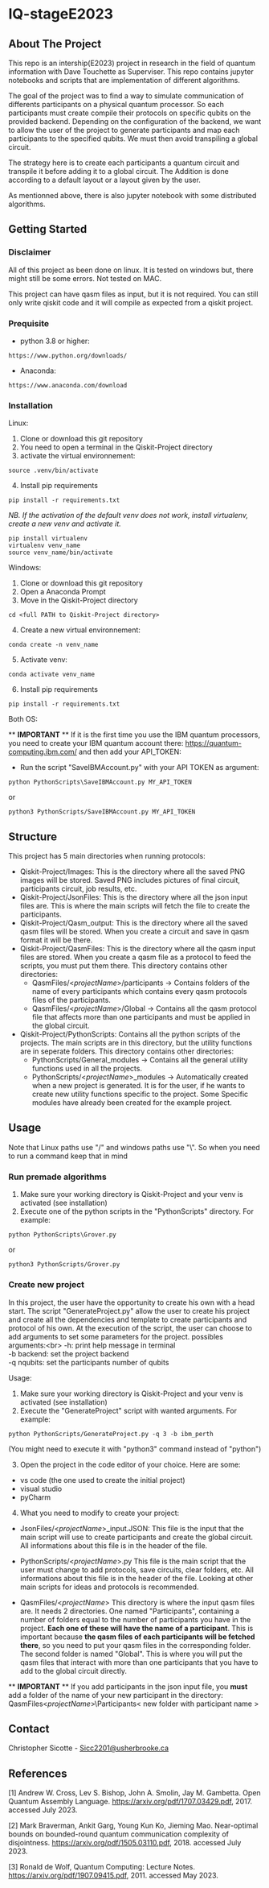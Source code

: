 # IQ-stageE2023

## About The Project

This repo is an intership(E2023) project in research in the field of quantum information with Dave Touchette as Superviser.
This repo contains jupyter notebooks and scripts that are implementation of different algorithms. 

The goal of the project was to find a way to simulate communication of differents participants on a physical quantum processor. So each participants must 
create compile their protocols on specific qubits on the provided backend. Depending on the configuration of the backend, we
want to allow the user of the project to generate participants and map each participants to the specified qubits. We must then 
avoid transpiling a global circuit.

The strategy here is to create each participants a quantum circuit and transpile it before adding it to a global circuit. The
Addition is done according to a default layout or a layout given by the user.

As mentionned above, there is also jupyter notebook with some distributed algorithms.

## Getting Started

### Disclaimer

All of this project as been done on linux. It is tested on windows but, there might still be some errors. Not tested on MAC.

This project can have qasm files as input, but it is not required. You can still only write qiskit code and it will compile as expected from a qiskit project.

### Prequisite

- python 3.8 or higher:
```
https://www.python.org/downloads/
```
- Anaconda:
```
https://www.anaconda.com/download
```  

### Installation
Linux:

1. Clone or download this git repository 
2. You need to open a terminal in the Qiskit-Project directory
3. activate the virtual environnement:
```
source .venv/bin/activate
```
4. Install pip requirements

```
pip install -r requirements.txt
```

_NB. If the activation of the default venv does not work, install virtualenv, create a new venv and activate it._
```
pip install virtualenv
virtualenv venv_name
source venv_name/bin/activate

```

Windows:

1. Clone or download this git repository 
2. Open a Anaconda Prompt
3. Move in the Qiskit-Project directory
```
cd <full PATH to Qiskit-Project directory>
```
4. Create a new virtual environnement:
```
conda create -n venv_name
```
5. Activate venv:
```
conda activate venv_name
```
6. Install pip requirements
```
pip install -r requirements.txt
```

Both OS:

** **IMPORTANT** **
If it is the first time you use the IBM quantum processors, you need to create your IBM quantum account there: https://quantum-computing.ibm.com/ and then add your API_TOKEN:
- Run the script "SaveIBMAccount.py" with your API TOKEN as argument:
```
python PythonScripts\SaveIBMAccount.py MY_API_TOKEN
```
or
```
python3 PythonScripts/SaveIBMAccount.py MY_API_TOKEN
```

## Structure

This project has 5 main directories when running protocols:

- Qiskit-Project/Images: This is the directory where all the saved PNG images will be stored. Saved PNG includes pictures of final circuit, participants circuit, job results, etc.
- Qiskit-Project/JsonFiles: This is the directory where all the json input files are. This is where the main scripts will fetch the file to create the participants.
- Qiskit-Project/Qasm_output: This is the directory where all the saved qasm files will be stored. When you create a circuit and save in qasm format it will be there.
- Qiskit-Project/QasmFiles: This is the directory where all the qasm input files are stored. When you create a qasm file as a protocol to feed the scripts, you must put them there. This directory contains other directories:
    - QasmFiles/<_projectName_>/participants -> Contains folders of the name of every participants which contains every qasm protocols files of the participants.
    - QasmFiles/<_projectName_>/Global -> Contains all the qasm protocol file that affects more than one participants and must be applied in the global circuit.
- Qiskit-Project/PythonScripts: Contains all the python scripts of the projects. The main scripts are in this directory, but the utility functions are in seperate folders.
This directory contains other directories:
    - PythonScripts/General_modules -> Contains all the general utility functions used in all the projects.
    - PythonScripts/<_projectName_>_modules -> Automatically created when a new project is generated. It is for the user, if he wants to create new utility functions specific to the project. Some Specific modules have already been created for the example project.

## Usage

Note that Linux paths use "/" and windows paths use "\\". So when you need to run a command keep that in mind

### Run premade algorithms
1. Make sure your working directory is Qiskit-Project and your venv is activated (see installation)
2. Execute one of the python scripts in the "PythonScripts" directory. For example:
```
python PythonScripts\Grover.py
```
or
```
python3 PythonScripts/Grover.py
```
### Create new project
In this project, the user have the opportunity to create his own with a head start. The script "GenerateProject.py" allow the 
user to create his project and create all the dependencies and template to create participants and protocol of his own. 
At the execution of the script, the user can choose to add arguments to set some parameters for the project.
possibles arguments:<br\>
-h: print help message in terminal<br />
-b backend: set the project backend<br />
-q nqubits: set the participants number of qubits<br />

Usage:
1. Make sure your working directory is Qiskit-Project and your venv is activated (see installation)
2. Execute the "GenerateProject" script with wanted arguments. For example:
```
python PythonScripts/GenerateProject.py -q 3 -b ibm_perth
```
(You might need to execute it with "python3" command instead of "python")

3. Open the project in the code editor of your choice. Here are some:

- vs code (the one used to create the initial project)
- visual studio
- pyCharm

4. What you need to modify to create your project:

- JsonFiles/<_projectName_>_input.JSON:
    This file is the input that the main script will use to create participants and create the global circuit. All informations about this file is in the header of the file.

- PythonScripts/<_projectName_>.py
    This file is the main script that the user must change to add protocols, save circuits, clear folders, etc. All informations about this file is in the header of the file. Looking at other main scripts for ideas and protocols is recommended.

- QasmFiles/<_projectName_> 
    This directory is where the input qasm files are. It needs 2 directories. One named "Participants",  containing a number of folders equal to the number of participants you have in the project. **Each one of these will have the name of a participant**. This is important because **the qasm files of each participants will be fetched there**, so you need to put your qasm files in the corresponding folder. The second folder is named "Global". This is where you will put the qasm files that interact with more than one participants that you have to add to the global circuit directly.

 ** **IMPORTANT** **
If you add participants in the json input file, you **must** add a folder of the name of your new participant in the directory: 
QasmFiles\<_projectName_>\Participants\< new folder with participant name >
## Contact

Christopher Sicotte - Sicc2201@usherbrooke.ca

## References

<a id="1">[1]</a> 
Andrew W. Cross, Lev S. Bishop, John A. Smolin, Jay M. Gambetta. Open Quantum Assembly Language. https://arxiv.org/pdf/1707.03429.pdf, 2017. accessed July 2023.

<a id="2">[2]</a> 
Mark Braverman, Ankit Garg, Young Kun Ko, Jieming Mao. Near-optimal bounds on bounded-round quantum communication complexity of disjointness. https://arxiv.org/pdf/1505.03110.pdf, 2018. accessed July 2023.

<a id="3">[3]</a> 
Ronald de Wolf, Quantum Computing: Lecture Notes. https://arxiv.org/pdf/1907.09415.pdf, 2011. accessed May 2023.
